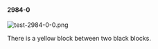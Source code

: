 #### 2984-0
![test-2984-0-0.png](https://github.com/lil-lab/nlvr/raw/master/nlvr/test/images/5/test-2984-0-0.png "test-2984-0-0.png")

There is a yellow block between two black blocks.